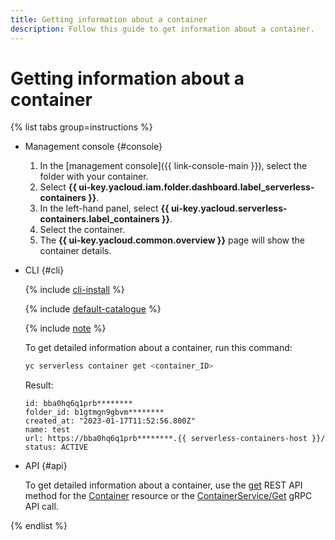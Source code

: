```yaml
---
title: Getting information about a container
description: Follow this guide to get information about a container.
---
```


# Getting information about a container

{% list tabs group=instructions %}

- Management console {#console}

    1. In the [management console]({{ link-console-main }}), select the folder with your container.
    1. Select **{{ ui-key.yacloud.iam.folder.dashboard.label_serverless-containers }}**.
    1. In the left-hand panel, select **{{ ui-key.yacloud.serverless-containers.label_containers }}**.
    1. Select the container.
    1. The **{{ ui-key.yacloud.common.overview }}** page will show the container details.

- CLI {#cli}

    {% include [cli-install](../../_includes/cli-install.md) %}

    {% include [default-catalogue](../../_includes/default-catalogue.md) %}

    {% include [note](../../_includes/serverless-containers/sc-list-note.md) %}

    To get detailed information about a container, run this command:

    ```bash
    yc serverless container get <container_ID>
    ```
    Result:
    ```text
    id: bba0hq6q1prb********
    folder_id: b1gtmgn9gbvm********
    created_at: "2023-01-17T11:52:56.800Z"
    name: test
    url: https://bba0hq6q1prb********.{{ serverless-containers-host }}/
    status: ACTIVE
    ```

- API {#api}

  To get detailed information about a container, use the [get](../containers/api-ref/Container/get.md) REST API method for the [Container](../containers/api-ref/Container/index.md) resource or the [ContainerService/Get](../containers/api-ref/grpc/Container/get.md) gRPC API call.

{% endlist %}